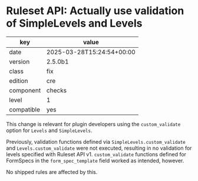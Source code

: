 [//]: # (werk v2)
# Ruleset API: Actually use validation of SimpleLevels and Levels

key        | value
---------- | ---
date       | 2025-03-28T15:24:54+00:00
version    | 2.5.0b1
class      | fix
edition    | cre
component  | checks
level      | 1
compatible | yes

This change is relevant for plugin developers using the `custom_validate` option for `Levels` and `SimpleLevels`.

Previously, validation functions defined via `SimpleLevels.custom_validate` and `Levels.custom_validate` were not executed, resulting in no validation for levels specified with Ruleset API v1.
`custom_validate` functions defined for FormSpecs in the `form_spec_template` field worked as intended, however.

No shipped rules are affected by this.

